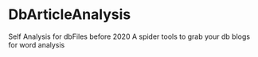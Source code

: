 # DbArticleAnalysis
Self Analysis for dbFiles before 2020
A spider tools to grab your db blogs for word analysis
